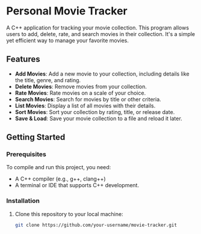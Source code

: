 # Personal Movie Tracker

A C++ application for tracking your movie collection. This program allows users to add, delete, rate, and search movies in their collection. It's a simple yet efficient way to manage your favorite movies.

## Features

- **Add Movies**: Add a new movie to your collection, including details like the title, genre, and rating.
- **Delete Movies**: Remove movies from your collection.
- **Rate Movies**: Rate movies on a scale of your choice.
- **Search Movies**: Search for movies by title or other criteria.
- **List Movies**: Display a list of all movies with their details.
- **Sort Movies**: Sort your collection by rating, title, or release date.
- **Save & Load**: Save your movie collection to a file and reload it later.

## Getting Started

### Prerequisites

To compile and run this project, you need:

- A C++ compiler (e.g., g++, clang++)
- A terminal or IDE that supports C++ development.

### Installation

1. Clone this repository to your local machine:
   ```bash
   git clone https://github.com/your-username/movie-tracker.git
